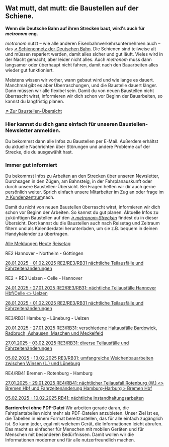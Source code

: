 Wat mutt, dat mutt: die Baustellen auf der Schiene.
----------

**Wenn die Deutsche Bahn auf ihren Strecken baut, wird's auch für *metronom* eng.**

*metronom* nutzt – wie alle anderen Eisenbahnverkehrsunternehmen auch – das [↗ Schienennetz der Deutschen Bahn](https://www.der-metronom.de/service/faq/). Die Schienen sind teilweise alt und müssen repariert werden, damit alles sicher und gut läuft. Vieles wird in der Nacht gemacht, aber leider nicht alles. Auch *metronom* muss dann langsamer oder überhaupt nicht fahren, damit nach den Bauarbeiten alles wieder gut funktioniert.

Meistens wissen wir vorher, wann gebaut wird und wie lange es dauert. Manchmal gibt es aber Überraschungen, und die Baustelle dauert länger. Dann müssen wir alle flexibel sein. Damit du von neuen Baustellen nicht überrascht wirst, informieren wir dich schon vor Beginn der Bauarbeiten, so kannst du langfristig planen.

[↗ Zur Baustellen-Übersicht](https://www.der-metronom.de/fahrplan/baustellen-uebersicht/#%C3%9Cbersicht)

### **Hier kannst du dich ganz einfach für unseren Baustellen-Newsletter anmelden.** ###

Du bekommst dann alle Infos zu Baustellen per E-Mail. Außerdem erhältst du aktuelle Nachrichten über Störungen und andere Probleme auf der Strecke, die du ausgewählt hast.

### Immer gut informiert ###

Du bekommst Infos zu Arbeiten an den Strecken über unseren Newsletter, Durchsagen in den Zügen, am Bahnsteig, in der Fahrplanauskunft oder durch unsere Baustellen-Übersicht. Bei Fragen helfen wir dir auch gerne persönlich weiter. Sprich einfach unsere Mitarbeiter im Zug an oder frage im [↗ Kundenzentrum](https://www.der-metronom.de/hilfe-kontakt/)nach.

Damit du nicht von neuen Baustellen überrascht wirst, informieren wir dich schon vor Beginn der Arbeiten. So kannst du gut planen. Aktuelle Infos zu zukünftigen Baustellen auf den *[↗ metronom-Strecken](https://www.der-metronom.de/fahrplan/streckennetz/)* findest du in dieser Übersicht. Dort kannst du die Baustellen auch nach Reisetag und Zeitraum filtern und als Kalenderdatei herunterladen, um sie z.B. bequem in deinen Handykalender zu übertragen.

[Alle Meldungen](https://www.der-metronom.de/fahrplan/baustellen-uebersicht/)
[Heute](https://www.der-metronom.de/fahrplan/baustellen-uebersicht/)
[Reisetag](https://www.der-metronom.de/fahrplan/baustellen-uebersicht/)

RE2 Hannover - Northeim - Göttingen

[28.01.2025 - 01.02.2025 RE2/RE3/RB31 nächtliche Teilausfälle und Fahrzeitenänderungen](https://www.der-metronom.de/baustellen/re2-re3-rb31-naechtliche-teilausfaelle-und-fahrzeitenaenderungen/)

RE2 + RE3 Uelzen - Celle - Hannover

[24.01.2025 - 27.01.2025 RE2/RE3/RB31: nächtliche Teilausfälle Hannover Hbf/Celle \<\> Uelzen](https://www.der-metronom.de/baustellen/re2-re3-rb31-naechtliche-teilausfaelle-hannover-hbf-celle-uelzen/)

[28.01.2025 - 01.02.2025 RE2/RE3/RB31 nächtliche Teilausfälle und Fahrzeitenänderungen](https://www.der-metronom.de/baustellen/re2-re3-rb31-naechtliche-teilausfaelle-und-fahrzeitenaenderungen/)

RE3/RB31 Hamburg - Lüneburg - Uelzen

[20.01.2025 - 27.01.2025 RE3/RB31: verschiedene Haltausfälle Bardowick, Radbruch, Ashausen, Maschen und Meckelfeld](https://www.der-metronom.de/baustellen/re3-rb31-verschiedene-haltausfaelle-bardowick-radbruch-ashausen-maschen-und-meckelfeld/)

[27.01.2025 - 03.02.2025 RE3/RB31: diverse Teilausfälle und Fahrzeitenänderungen](https://www.der-metronom.de/baustellen/re3-rb31-diverse-teilausfaelle-und-fahrzeitenaenderungen/)

[05.02.2025 - 13.02.2025 RE3/RB31: umfangreiche Weichenbauarbeiten ﻿zwischen Winsen (L.) und Lüneburg](https://www.der-metronom.de/baustellen/re3-rb31-umfangreiche-weichenbauarbeiten-zwischen-winsen-l-und-lueneburg/)

RE4/RB41 Bremen - Rotenburg - Hamburg

[27.01.2025 - 29.01.2025 RE4/RB41: nächtlicher Teilausfall Rotenburg (W.) \<\> Bremen Hbf und Fahrzeitenänderung Hamburg-Harburg \> Bremen Hbf](https://www.der-metronom.de/baustellen/re4-rb41-naechtlicher-teilausfall-rotenburg-w-bremen-hbf-und-fahrzeitenaenderung-hamburg-harburg-bremen-hbf/)

[05.02.2025 - 10.02.2025 RB41: nächtliche Instandhaltungsarbeiten](https://www.der-metronom.de/baustellen/rb41-naechtliche-instandhaltungsarbeiten/)

**Barrierefrei ohne PDF-Datei**
Wir arbeiten gerade daran, die Fahrplantabellen nicht mehr als PDF-Dateien anzubieten. Unser Ziel ist es, die Tabellen in einem Format bereitzustellen, das für alle einfach zugänglich ist. So kann jeder, egal mit welchem Gerät, die Informationen leicht abrufen. Das macht es einfacher für Menschen mit mobilen Geräten und für Menschen mit besonderen Bedürfnissen. Damit wollen wir die Informationen moderner und für alle nutzerfreundlich machen.
